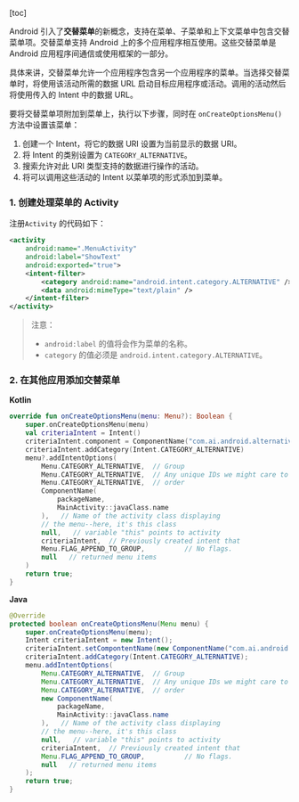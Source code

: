 [toc]

Android 引入了**交替菜单**的新概念，支持在菜单、子菜单和上下文菜单中包含交替菜单项。交替菜单支持 Android 上的多个应用程序相互使用。这些交替菜单是 Android 应用程序间通信或使用框架的一部分。

具体来讲，交替菜单允许一个应用程序包含另一个应用程序的菜单。当选择交替菜单时，将使用该活动所需的数据   URL 启动目标应用程序或活动。调用的活动然后将使用传入的 Intent  中的数据 URL。

要将交替菜单项附加到菜单上，执行以下步骤，同时在 `onCreateOptionsMenu()` 方法中设置该菜单：

1.  创建一个 Intent，将它的数据 URI 设置为当前显示的数据 URI。
2.  将 Intent 的类别设置为 `CATEGORY_ALTERNATIVE`。
3.  搜索允许对此 URI 类型支持的数据进行操作的活动。
4.  将可以调用这些活动的 Intent 以菜单项的形式添加到菜单。

### 1. 创建处理菜单的 Activity

注册`Activity` 的代码如下：

```xml
<activity
    android:name=".MenuActivity"
    android:label="ShowText"
    android:exported="true">
    <intent-filter>
        <category android:name="android.intent.category.ALTERNATIVE" />
        <data android:mimeType="text/plain" />
    </intent-filter>
</activity>
```

>   注意：
>
>   +   `android:label` 的值将会作为菜单的名称。
>   +   `category` 的值必须是 `android.intent.category.ALTERNATIVE`。

### 2. 在其他应用添加交替菜单

**Kotlin**

```kotlin
override fun onCreateOptionsMenu(menu: Menu?): Boolean {
    super.onCreateOptionsMenu(menu)
    val criteriaIntent = Intent()
    criteriaIntent.component = ComponentName("com.ai.android.alternativemenu", "com.ai.android.alternativemenu.MenuActivity")
    criteriaIntent.addCategory(Intent.CATEGORY_ALTERNATIVE)
    menu?.addIntentOptions(
        Menu.CATEGORY_ALTERNATIVE,  // Group
        Menu.CATEGORY_ALTERNATIVE,  // Any unique IDs we might care to add.
        Menu.CATEGORY_ALTERNATIVE,  // order
        ComponentName(
            packageName,
            MainActivity::javaClass.name
        ),   // Name of the activity class displaying
        // the menu--here, it's this class
        null,   // variable "this" points to activity
        criteriaIntent,  // Previously created intent that
        Menu.FLAG_APPEND_TO_GROUP,          // No flags.
        null   // returned menu items
    )
    return true;
}
```

**Java**

```java
@Override
protected boolean onCreateOptionsMenu(Menu menu) {
    super.onCreateOptionsMenu(menu);
  	Intent criteriaIntent = new Intent();
    criteriaIntent.setCompontentName(new ComponentName("com.ai.android.alternativemenu", "com.ai.android.alternativemenu.MenuActivity"));
    criteriaIntent.addCategory(Intent.CATEGORY_ALTERNATIVE);
    menu.addIntentOptions(
        Menu.CATEGORY_ALTERNATIVE,  // Group
        Menu.CATEGORY_ALTERNATIVE,  // Any unique IDs we might care to add.
        Menu.CATEGORY_ALTERNATIVE,  // order
        new ComponentName(
            packageName,
            MainActivity::javaClass.name
        ),   // Name of the activity class displaying
        // the menu--here, it's this class
        null,   // variable "this" points to activity
        criteriaIntent,  // Previously created intent that
        Menu.FLAG_APPEND_TO_GROUP,          // No flags.
        null   // returned menu items
    );
    return true;
}
```

